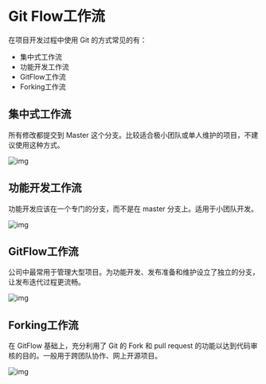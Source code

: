 # Git Flow工作流

在项目开发过程中使用 Git 的方式常见的有：

- 集中式工作流
- 功能开发工作流
- GitFlow工作流
- Forking工作流

## 集中式工作流

所有修改都提交到 Master 这个分支。比较适合极小团队或单人维护的项目，不建议使用这种方式。

![img](https://fastly.jsdelivr.net/gh/LetengZzz/img@main/tc2/img202406132336755.jpg) 

## 功能开发工作流

功能开发应该在一个专门的分支，而不是在 master 分支上。适用于小团队开发。

![img](https://fastly.jsdelivr.net/gh/LetengZzz/img@main/tc2/img202406132336286.jpg) 

## GitFlow工作流

公司中最常用于管理大型项目。为功能开发、发布准备和维护设立了独立的分支，让发布迭代过程更流畅。

![img](https://fastly.jsdelivr.net/gh/LetengZzz/img@main/tc2/img202406132336887.jpg) 

## Forking工作流

在 GitFlow 基础上，充分利用了 Git 的 Fork 和 pull request 的功能以达到代码审核的目的。一般用于跨团队协作、网上开源项目。

![img](https://fastly.jsdelivr.net/gh/LetengZzz/img@main/tc2/img202406132336430.jpg) 

## 
